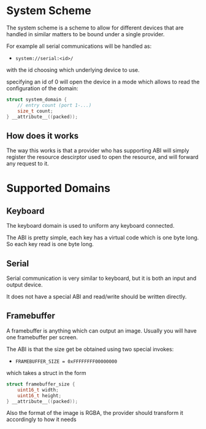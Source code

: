 # System Scheme

The system scheme is a scheme to allow for different devices that are handled in similar matters to be bound under a 
single provider.

For example all serial communications will be handled as:
* `system://serial:<id>/`

with the id choosing which underlying device to use.

specifying an id of 0 will open the device in a mode which allows to read the configuration of the domain:

```c
struct system_domain {
    // entry count (port 1-...)
    size_t count;
} __attribute__((packed));
```

## How does it works
The way this works is that a provider who has supporting ABI will simply register the resource descirptor used to open 
the resource, and will forward any request to it.

# Supported Domains

## Keyboard

The keyboard domain is used to uniform any keyboard connected.

The ABI is pretty simple, each key has a virtual code which is one byte long. So each key read is one byte long.

## Serial

Serial communication is very similar to keyboard, but it is both an input and output device.

It does not have a special ABI and read/write should be written directly.

## Framebuffer

A framebuffer is anything which can output an image. Usually you will have one framebuffer per screen.

The ABI is that the size get be obtained using two special invokes:
* `FRAMEBUFFER_SIZE = 0xFFFFFFFF00000000`

which takes a struct in the form
```c
struct framebuffer_size {
    uint16_t width;
    uint16_t height;
} __attribute__((packed));
```

Also the format of the image is RGBA, the provider should transform it accordingly to how it needs
